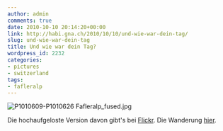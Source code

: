```yaml
---
author: admin
comments: true
date: 2010-10-10 20:14:20+00:00
link: http://habi.gna.ch/2010/10/10/und-wie-war-dein-tag/
slug: und-wie-war-dein-tag
title: Und wie war dein Tag?
wordpress_id: 2232
categories:
- pictures
- switzerland
tags:
- fafleralp
---
```


![P1010609-P1010626 Fafleralp_fused.jpg](http://habi.gna.ch/wp-content/uploads/2010/10/P1010609-P1010626-Fafleralp_fused.jpg)




Die hochaufgeloste Version davon gibt's bei [Flickr](http://www.flickr.com/photos/habi/5068497939/lightbox/). Die Wanderung [hier](http://habi.gna.ch/u/60).



